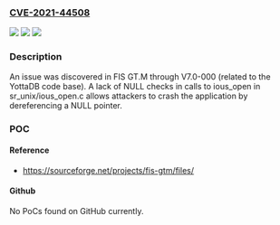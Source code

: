 ### [CVE-2021-44508](https://cve.mitre.org/cgi-bin/cvename.cgi?name=CVE-2021-44508)
![](https://img.shields.io/static/v1?label=Product&message=n%2Fa&color=blue)
![](https://img.shields.io/static/v1?label=Version&message=n%2Fa&color=blue)
![](https://img.shields.io/static/v1?label=Vulnerability&message=n%2Fa&color=brighgreen)

### Description

An issue was discovered in FIS GT.M through V7.0-000 (related to the YottaDB code base). A lack of NULL checks in calls to ious_open in sr_unix/ious_open.c allows attackers to crash the application by dereferencing a NULL pointer.

### POC

#### Reference
- https://sourceforge.net/projects/fis-gtm/files/

#### Github
No PoCs found on GitHub currently.

